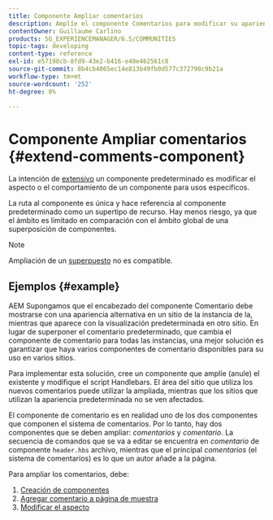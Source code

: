 ```yaml
---
title: Componente Ampliar comentarios
description: Amplíe el componente Comentarios para modificar su apariencia o comportamiento para usos específicos
contentOwner: Guillaume Carlino
products: SG_EXPERIENCEMANAGER/6.5/COMMUNITIES
topic-tags: developing
content-type: reference
exl-id: e57198cb-8fd9-43e2-b416-e40e462561c8
source-git-commit: 8b4cb4065ec14e813b49fb0d577c372790c9b21a
workflow-type: tm+mt
source-wordcount: '252'
ht-degree: 0%

---
```


# Componente Ampliar comentarios  {#extend-comments-component}

La intención de [extensivo](client-customize.md#extensions) un componente predeterminado es modificar el aspecto o el comportamiento de un componente para usos específicos.

La ruta al componente es única y hace referencia al componente predeterminado como un supertipo de recurso. Hay menos riesgo, ya que el ámbito es limitado en comparación con el ámbito global de una superposición de componentes.

>[!NOTE]
>
>Ampliación de un [superpuesto](client-customize.md#overlays) no es compatible.

## Ejemplos {#example}

AEM Supongamos que el encabezado del componente Comentario debe mostrarse con una apariencia alternativa en un sitio de la instancia de la, mientras que aparece con la visualización predeterminada en otro sitio. En lugar de superponer el comentario predeterminado, que cambia el componente de comentario para todas las instancias, una mejor solución es garantizar que haya varios componentes de comentario disponibles para su uso en varios sitios.

Para implementar esta solución, cree un componente que amplíe (anule) el existente y modifique el script Handlebars. El área del sitio que utiliza los nuevos comentarios puede utilizar la ampliada, mientras que los sitios que utilizan la apariencia predeterminada no se ven afectados.

El componente de comentario es en realidad uno de los dos componentes que componen el sistema de comentarios. Por lo tanto, hay dos componentes que se deben ampliar: *comentarios* y *comentario*. La secuencia de comandos que se va a editar se encuentra en *comentario* de componente `header.hbs` archivo, mientras que el principal *comentarios* (el sistema de comentarios) es lo que un autor añade a la página.

Para ampliar los comentarios, debe:

1. [Creación de componentes](extend-create-components.md)
1. [Agregar comentario a página de muestra](extend-sample-page.md)
1. [Modificar el aspecto](extend-alter-appearance.md)
